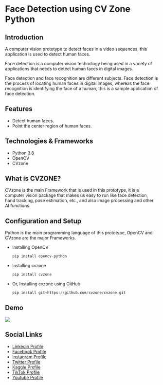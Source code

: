 # Face Detection using CV Zone Python

## Introduction

A computer vision prototype to detect faces in a video sequences, this application is used to detect human faces.

Face detection is a computer vision technology being used in a variety of applications that needs to detect human faces in digital images.

Face detection and face recognition are different subjects. Face detection is the process of locating human faces in digital images, whereas the face recognition is identifying the face of a human, this is a sample application of face detection.

## Features
- Detect human faces.
- Point the center region of human faces.


## Technologies & Frameworks

- Python 3.8
- OpenCV
- CVzone

## What is CVZONE?

CVzone is the main Framework that is used in this prototype, it is a computer vision package that makes us easy to run like face detection, hand tracking, pose estimation, etc., and also image processing and other AI functions.


## Configuration and Setup

Python is the main programming language of this prototype, OpenCV and CVzone are the major Frameworks.


- Installing OpenCV

  ```python
  pip install opencv-python
  ```

- Installing cvzone

    ```python
    pip install cvzone
    ```

- Or, Installing cvzone using GitHub

    ```python
    pip install git+https://github.com/cvzone/cvzone.git
    ```


## Demo

![](github-readme-content/demo.gif)

## Social Links

* [Linkedin Profile](https://www.linkedin.com/in/gunarakulangunaretnam)
* [Facebook Profile](https://www.facebook.com/gunarakulangunaratnam)
* [Instagram Profile](https://www.instagram.com/gunarakulangunaretnam)
* [Twitter Profile ](https://twitter.com/gunarakulangr)
* [Kaggle Profile](https://www.kaggle.com/gunarakulangr)
* [TikTok Profile](https://www.tiktok.com/@gunarakulangunaretnam)
* [Youtube Profile](https://www.youtube.com/channel/UCMWkED5sabgVZSCKjZuRJXA)
